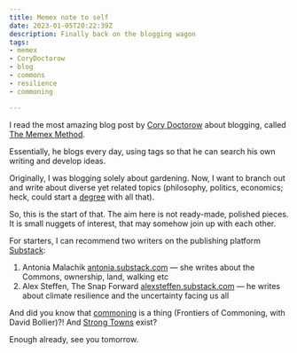 ```yaml
---
title: Memex note to self
date: 2023-01-05T20:22:39Z
description: Finally back on the blogging wagon
tags: 
- memex
- CoryDoctorow
- blog
- commons
- resilience
- commoning

---
```


I read the most amazing blog post by [Cory Doctorow](https://pluralistic.net/) about blogging, called [The Memex Method](https://doctorow.medium.com/the-memex-method-238c71f2fb46). 

Essentially, he blogs every day, using tags so that he can search his own writing and develop ideas.

Originally, I was blogging solely about gardening. Now, I want to branch out and write about diverse yet related topics (philosophy, politics, economics; heck, could start a [degree](https://en.wikipedia.org/wiki/Philosophy,_politics_and_economics) with all that). 

So, this is the start of that. The aim here is not ready-made, polished pieces. It is small nuggets of interest, that may somehow join up with each other.

For starters, I can recommend two writers on the publishing platform [Substack](https://substack.com):

1. Antonia Malachik [antonia.substack.com](https://antonia.substack.com) — she writes about the Commons, ownership, land, walking etc
2. Alex Steffen, The Snap Forward [alexsteffen.substack.com](https://alexsteffen.substack.com) — he writes about climate resilience and the uncertainty facing us all

And did you know that [commoning](https://david-bollier.simplecast.com/) is a thing (Frontiers of Commoning, with David Bollier)?! And [Strong Towns](https://www.strongtowns.org/) exist?

Enough already, see you tomorrow.
